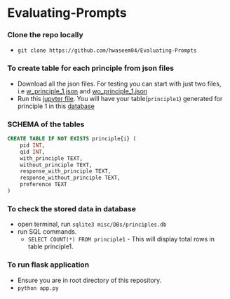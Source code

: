 # Evaluating-Prompts

### Clone the repo locally
- `git clone https://github.com/hwaseem04/Evaluating-Prompts`

### To create table for each principle from json files
- Download all the json files. For testing you can start with just two files, i.e [w_principle_1.json](misc/json_files/w_principle_1.json) and [wo_principle_1.json](misc/json_files/wo_principle_1.json)
- Run this [jupyter file](misc/create_db.ipynb). You will have your table(`principle1`) generated for principle 1 in this [database](misc/DBs/principles.db)


### SCHEMA of the tables
```SQL
CREATE TABLE IF NOT EXISTS principle{i} (
    pid INT,
    qid INT,
    with_principle TEXT,
    without_principle TEXT,
    response_with_principle TEXT,
    response_without_principle TEXT,
    preference TEXT
)
```

### To check the stored data in database
- open terminal, run `sqlite3 misc/DBs/principles.db`
- run SQL commands. 
    - `SELECT COUNT(*) FROM principle1` - This will display total rows in table principle1.

### To run flask application
- Ensure you are in root directory of this repository.
- `python app.py`